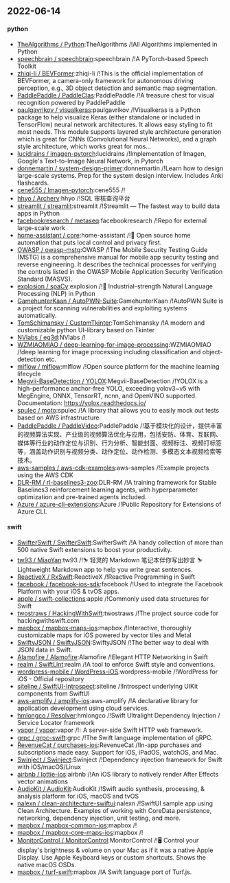 ## 2022-06-14

#### python
* [TheAlgorithms / Python](https://github.com/TheAlgorithms/Python):TheAlgorithms /!All Algorithms implemented in Python
* [speechbrain / speechbrain](https://github.com/speechbrain/speechbrain):speechbrain /!A PyTorch-based Speech Toolkit
* [zhiqi-li / BEVFormer](https://github.com/zhiqi-li/BEVFormer):zhiqi-li /!This is the official implementation of BEVFormer, a camera-only framework for autonomous driving perception, e.g., 3D object detection and semantic map segmentation.
* [PaddlePaddle / PaddleClas](https://github.com/PaddlePaddle/PaddleClas):PaddlePaddle /!A treasure chest for visual recognition powered by PaddlePaddle
* [paulgavrikov / visualkeras](https://github.com/paulgavrikov/visualkeras):paulgavrikov /!Visualkeras is a Python package to help visualize Keras (either standalone or included in TensorFlow) neural network architectures. It allows easy styling to fit most needs. This module supports layered style architecture generation which is great for CNNs (Convolutional Neural Networks), and a graph style architecture, which works great for mos…
* [lucidrains / imagen-pytorch](https://github.com/lucidrains/imagen-pytorch):lucidrains /!Implementation of Imagen, Google's Text-to-Image Neural Network, in Pytorch
* [donnemartin / system-design-primer](https://github.com/donnemartin/system-design-primer):donnemartin /!Learn how to design large-scale systems. Prep for the system design interview. Includes Anki flashcards.
* [cene555 / Imagen-pytorch](https://github.com/cene555/Imagen-pytorch):cene555 /!
* [hhyo / Archery](https://github.com/hhyo/Archery):hhyo /!SQL 审核查询平台
* [streamlit / streamlit](https://github.com/streamlit/streamlit):streamlit /!Streamlit — The fastest way to build data apps in Python
* [facebookresearch / metaseq](https://github.com/facebookresearch/metaseq):facebookresearch /!Repo for external large-scale work
* [home-assistant / core](https://github.com/home-assistant/core):home-assistant /!🏡
Open source home automation that puts local control and privacy first.
* [OWASP / owasp-mstg](https://github.com/OWASP/owasp-mstg):OWASP /!The Mobile Security Testing Guide (MSTG) is a comprehensive manual for mobile app security testing and reverse engineering. It describes the technical processes for verifying the controls listed in the OWASP Mobile Application Security Verification Standard (MASVS).
* [explosion / spaCy](https://github.com/explosion/spaCy):explosion /!💫
Industrial-strength Natural Language Processing (NLP) in Python
* [GamehunterKaan / AutoPWN-Suite](https://github.com/GamehunterKaan/AutoPWN-Suite):GamehunterKaan /!AutoPWN Suite is a project for scanning vulnerabilities and exploiting systems automatically.
* [TomSchimansky / CustomTkinter](https://github.com/TomSchimansky/CustomTkinter):TomSchimansky /!A modern and customizable python UI-library based on Tkinter
* [NVlabs / eg3d](https://github.com/NVlabs/eg3d):NVlabs /!
* [WZMIAOMIAO / deep-learning-for-image-processing](https://github.com/WZMIAOMIAO/deep-learning-for-image-processing):WZMIAOMIAO /!deep learning for image processing including classification and object-detection etc.
* [mlflow / mlflow](https://github.com/mlflow/mlflow):mlflow /!Open source platform for the machine learning lifecycle
* [Megvii-BaseDetection / YOLOX](https://github.com/Megvii-BaseDetection/YOLOX):Megvii-BaseDetection /!YOLOX is a high-performance anchor-free YOLO, exceeding yolov3~v5 with MegEngine, ONNX, TensorRT, ncnn, and OpenVINO supported. Documentation: https://yolox.readthedocs.io/
* [spulec / moto](https://github.com/spulec/moto):spulec /!A library that allows you to easily mock out tests based on AWS infrastructure.
* [PaddlePaddle / PaddleVideo](https://github.com/PaddlePaddle/PaddleVideo):PaddlePaddle /!基于模块化的设计，提供丰富的视频算法实现、产业级的视频算法优化与应用，包括安防、体育、互联网、媒体等行业的动作定位与识别、行为分析、智能封面、视频标注、视频打标签等，涵盖动作识别与视频分类、动作定位、动作检测、多模态文本视频检索等技术。
* [aws-samples / aws-cdk-examples](https://github.com/aws-samples/aws-cdk-examples):aws-samples /!Example projects using the AWS CDK
* [DLR-RM / rl-baselines3-zoo](https://github.com/DLR-RM/rl-baselines3-zoo):DLR-RM /!A training framework for Stable Baselines3 reinforcement learning agents, with hyperparameter optimization and pre-trained agents included.
* [Azure / azure-cli-extensions](https://github.com/Azure/azure-cli-extensions):Azure /!Public Repository for Extensions of Azure CLI.

#### swift
* [SwifterSwift / SwifterSwift](https://github.com/SwifterSwift/SwifterSwift):SwifterSwift /!A handy collection of more than 500 native Swift extensions to boost your productivity.
* [tw93 / MiaoYan](https://github.com/tw93/MiaoYan):tw93 /!⛷
轻灵的 Markdown 笔记本伴你写出妙言
⛷
Lightweight Markdown app to help you write great sentences.
* [ReactiveX / RxSwift](https://github.com/ReactiveX/RxSwift):ReactiveX /!Reactive Programming in Swift
* [facebook / facebook-ios-sdk](https://github.com/facebook/facebook-ios-sdk):facebook /!Used to integrate the Facebook Platform with your iOS & tvOS apps.
* [apple / swift-collections](https://github.com/apple/swift-collections):apple /!Commonly used data structures for Swift
* [twostraws / HackingWithSwift](https://github.com/twostraws/HackingWithSwift):twostraws /!The project source code for hackingwithswift.com
* [mapbox / mapbox-maps-ios](https://github.com/mapbox/mapbox-maps-ios):mapbox /!Interactive, thoroughly customizable maps for iOS powered by vector tiles and Metal
* [SwiftyJSON / SwiftyJSON](https://github.com/SwiftyJSON/SwiftyJSON):SwiftyJSON /!The better way to deal with JSON data in Swift.
* [Alamofire / Alamofire](https://github.com/Alamofire/Alamofire):Alamofire /!Elegant HTTP Networking in Swift
* [realm / SwiftLint](https://github.com/realm/SwiftLint):realm /!A tool to enforce Swift style and conventions.
* [wordpress-mobile / WordPress-iOS](https://github.com/wordpress-mobile/WordPress-iOS):wordpress-mobile /!WordPress for iOS - Official repository
* [siteline / SwiftUI-Introspect](https://github.com/siteline/SwiftUI-Introspect):siteline /!Introspect underlying UIKit components from SwiftUI
* [aws-amplify / amplify-ios](https://github.com/aws-amplify/amplify-ios):aws-amplify /!A declarative library for application development using cloud services.
* [hmlongco / Resolver](https://github.com/hmlongco/Resolver):hmlongco /!Swift Ultralight Dependency Injection / Service Locator framework
* [vapor / vapor](https://github.com/vapor/vapor):vapor /!💧
A server-side Swift HTTP web framework.
* [grpc / grpc-swift](https://github.com/grpc/grpc-swift):grpc /!The Swift language implementation of gRPC.
* [RevenueCat / purchases-ios](https://github.com/RevenueCat/purchases-ios):RevenueCat /!In-app purchases and subscriptions made easy. Support for iOS, iPadOS, watchOS, and Mac.
* [Swinject / Swinject](https://github.com/Swinject/Swinject):Swinject /!Dependency injection framework for Swift with iOS/macOS/Linux
* [airbnb / lottie-ios](https://github.com/airbnb/lottie-ios):airbnb /!An iOS library to natively render After Effects vector animations
* [AudioKit / AudioKit](https://github.com/AudioKit/AudioKit):AudioKit /!Swift audio synthesis, processing, & analysis platform for iOS, macOS and tvOS
* [nalexn / clean-architecture-swiftui](https://github.com/nalexn/clean-architecture-swiftui):nalexn /!SwiftUI sample app using Clean Architecture. Examples of working with CoreData persistence, networking, dependency injection, unit testing, and more.
* [mapbox / mapbox-common-ios](https://github.com/mapbox/mapbox-common-ios):mapbox /!
* [mapbox / mapbox-core-maps-ios](https://github.com/mapbox/mapbox-core-maps-ios):mapbox /!
* [MonitorControl / MonitorControl](https://github.com/MonitorControl/MonitorControl):MonitorControl /!🖥
Control your display's brightness & volume on your Mac as if it was a native Apple Display. Use Apple Keyboard keys or custom shortcuts. Shows the native macOS OSDs.
* [mapbox / turf-swift](https://github.com/mapbox/turf-swift):mapbox /!A Swift language port of Turf.js.
